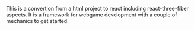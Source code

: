 This is a convertion from a html project to react including react-three-fiber aspects. It is a framework for webgame development with a couple of mechanics to get started.
